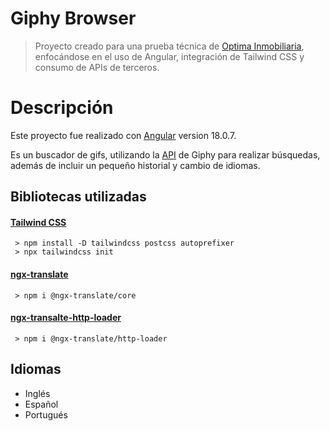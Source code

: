 # Giphy Browser
> Proyecto creado para una prueba técnica de [Optima Inmobiliaria](https://www.linkedin.com/company/optimarealstate/jobs/), enfocándose en el uso de Angular, integración de Tailwind CSS y consumo de APIs de terceros.

# Descripción
Este proyecto fue realizado con [Angular](https://angular.dev/overview) version 18.0.7.

Es un buscador de gifs, utilizando la [API](https://developers.giphy.com) de Giphy para realizar búsquedas, además de incluir un pequeño historial y cambio de idiomas.

## Bibliotecas utilizadas

#### [Tailwind CSS](https://tailwindcss.com)

```http
 > npm install -D tailwindcss postcss autoprefixer
 > npx tailwindcss init
```


#### [ngx-translate](https://www.npmjs.com/package/@ngx-translate/core)

```http
 > npm i @ngx-translate/core
```

#### [ngx-transalte-http-loader](https://www.npmjs.com/package/@ngx-translate/http-loader)

```http
 > npm i @ngx-translate/http-loader
```
## Idiomas
- Inglés
- Español
- Portugués
